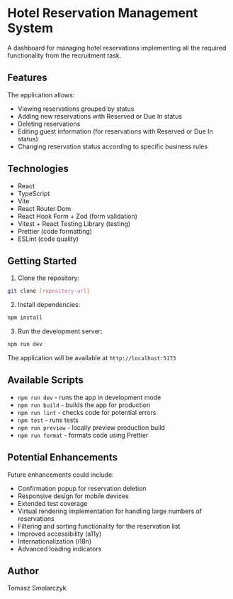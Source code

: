 # Hotel Reservation Management System

A dashboard for managing hotel reservations implementing all the required functionality from the recruitment task.

## Features

The application allows:

- Viewing reservations grouped by status
- Adding new reservations with Reserved or Due In status
- Deleting reservations
- Editing guest information (for reservations with Reserved or Due In status)
- Changing reservation status according to specific business rules

## Technologies

- React
- TypeScript
- Vite
- React Router Dom
- React Hook Form + Zod (form validation)
- Vitest + React Testing Library (testing)
- Prettier (code formatting)
- ESLint (code quality)

## Getting Started

1. Clone the repository:

```bash
git clone [repository-url]
```

2. Install dependencies:

```bash
npm install
```

3. Run the development server:

```bash
npm run dev
```

The application will be available at `http://localhost:5173`

## Available Scripts

- `npm run dev` - runs the app in development mode
- `npm run build` - builds the app for production
- `npm run lint` - checks code for potential errors
- `npm test` - runs tests
- `npm run preview` - locally preview production build
- `npm run format` - formats code using Prettier

## Potential Enhancements

Future enhancements could include:

- Confirmation popup for reservation deletion
- Responsive design for mobile devices
- Extended test coverage
- Virtual rendering implementation for handling large numbers of reservations
- Filtering and sorting functionality for the reservation list
- Improved accessibility (a11y)
- Internationalization (i18n)
- Advanced loading indicators

## Author

Tomasz Smolarczyk

